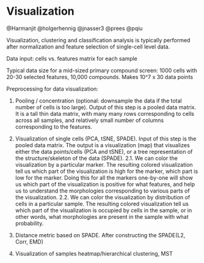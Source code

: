 # Visualization

@Harmanjit
@holgerhennig
@jnasser3
@prees
@pqiu



Visualization, clustering and classification analysis is typically performed after normalization and feature selection of single-cell level data. 

Data input: cells vs. features matrix for each sample

Typical data size for a mid-sized primary compound screen: 1000 cells with 20-30 selected features, 10,000 compounds. Makes 10^7 x 30 data points

Preprocessing for data visualization:

1. Pooling / concentration (optional: downsample the data if the total number of cells is too large).  Output of this step is a pooled data matrix. It is a tall thin data matrix, with many many rows corresponding to cells across all samples, and relatively small number of columns corresponding to the features. 

2. Visualization of single cells (PCA, tSNE, SPADE). Input of this step is the pooled data matrix. The output is a visualization (map) that visualizes either the data points/cells (PCA and tSNE), or a tree representation of the structure/skeleton of the data (SPADE). 
2.1. We can color the visualization by a particular marker. The resulting colored visualization tell us which part of the visualization is high for the marker, which part is low for the marker.  Doing this for all the markers one-by-one will show us which part of the visualization is positive for what features, and help us to understand the morphologies corresponding to various parts of the visualization. 
2.2. We can color the visualization by distribution of cells in a particular sample. The resulting colored visualization tell us which part of the visualization is occupied by cells in the sample, or in other words, what morphologies are present in the sample with what probability. 

3. Distance metric based on SPADE. After constructing the SPADE(L2, Corr, EMD)

4. Visualization of samples heatmap/hierarchical clustering, MST
